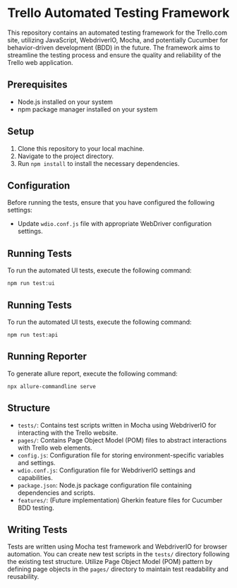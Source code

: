 # Trello Automated Testing Framework

This repository contains an automated testing framework for the Trello.com site, utilizing JavaScript, WebdriverIO, Mocha, and potentially Cucumber for behavior-driven development (BDD) in the future. The framework aims to streamline the testing process and ensure the quality and reliability of the Trello web application.

## Prerequisites
- Node.js installed on your system
- npm package manager installed on your system

## Setup
1. Clone this repository to your local machine.
2. Navigate to the project directory.
3. Run `npm install` to install the necessary dependencies.

## Configuration
Before running the tests, ensure that you have configured the following settings:
- Update `wdio.conf.js` file with appropriate WebDriver configuration settings.

## Running Tests
To run the automated UI tests, execute the following command:
```
npm run test:ui
```
## Running Tests
To run the automated UI tests, execute the following command:
```
npm run test:api
```

## Running Reporter
To generate allure report, execute the following command:
```
npx allure-commandline serve
```
## Structure
- `tests/`: Contains test scripts written in Mocha using WebdriverIO for interacting with the Trello website.
- `pages/`: Contains Page Object Model (POM) files to abstract interactions with Trello web elements.
- `config.js`: Configuration file for storing environment-specific variables and settings.
- `wdio.conf.js`: Configuration file for WebdriverIO settings and capabilities.
- `package.json`: Node.js package configuration file containing dependencies and scripts.
- `features/`: (Future implementation) Gherkin feature files for Cucumber BDD testing.

## Writing Tests
Tests are written using Mocha test framework and WebdriverIO for browser automation. You can create new test scripts in the `tests/` directory following the existing test structure. Utilize Page Object Model (POM) pattern by defining page objects in the `pages/` directory to maintain test readability and reusability.
